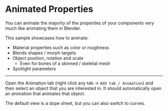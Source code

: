 # Animated Properties

You can animate the majority of the properties of your components very much like animating them in Blender.

This sample showcases how to animate:

 - Material properties such as color or roughness
 - Blends shapes / morph targets
 - Object position, rotation and scale
    - Even for bones of a skinned / skeletal mesh
 - Spotlight parameters 

 ---

 Open the Animation tab (right click any tab -> `Add tab / Animation`)
 and then select an object that you are interested in. It should automatically open an animation that animates that object.

 The default view is a dope sheet, but you can also switch to curves.